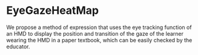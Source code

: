 # EyeGazeHeatMap
We propose a method of expression that uses the eye tracking function of an HMD to display the position and transition of the gaze of the learner wearing the HMD in a paper textbook, which can be easily checked by the educator.

